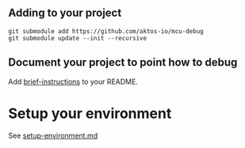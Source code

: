 ## Adding to your project 

```
git submodule add https://github.com/aktos-io/mcu-debug
git submodule update --init --recursive 
```

## Document your project to point how to debug

Add [brief-instructions](./brief-instructions.md) to your README.

# Setup your environment

See [setup-environment.md](./setup-environment.md)
